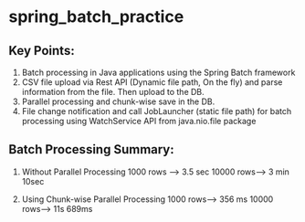 # spring_batch_practice

## Key Points:

1. Batch processing in Java applications using the Spring Batch framework
2. CSV file upload via Rest API (Dynamic file path, On the fly) and parse information from the file. Then upload to the DB.
3. Parallel processing and chunk-wise save in the DB.
4. File change notification and call JobLauncher (static file path) for batch processing using WatchService API from java.nio.file package

## Batch Processing Summary: 
1. Without Parallel Processing
    1000 rows --> 3.5 sec
    10000 rows--> 3 min 10sec

2. Using Chunk-wise Parallel Processing
    1000 rows--> 356 ms
    10000 rows--> 11s 689ms

